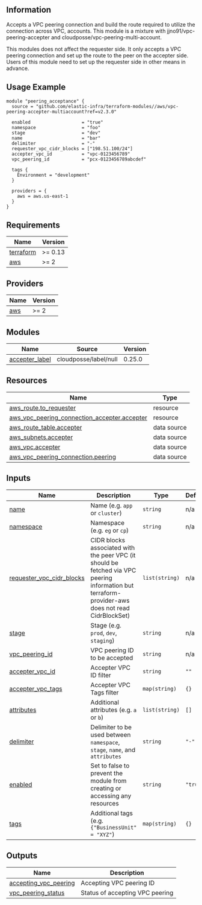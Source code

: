 <!-- BEGINNING OF PRE-COMMIT-TERRAFORM DOCS HOOK -->
## Information

Accepts a VPC peering connection and build the route required to utilize the connection across VPC, accounts.
This module is a mixture with jjno91/vpc-peering-accepter and cloudposse/vpc-peering-multi-account.

This modules does not affect the requester side. It only accepts a VPC peering connection and
set up the route to the peer on the accepter side.
Users of this module need to set up the requester side in other means in advance.

## Usage Example

```hcl
module "peering_acceptance" {
  source = "github.com/elastic-infra/terraform-modules//aws/vpc-peering-accepter-multiaccount?ref=v2.3.0"

  enabled                   = "true"
  namespace                 = "foo"
  stage                     = "dev"
  name                      = "bar"
  delimiter                 = "-"
  requester_vpc_cidr_blocks = ["198.51.100/24"]
  accepter_vpc_id           = "vpc-0123456789"
  vpc_peering_id            = "pcx-0123456789abcdef"

  tags {
    Environment = "development"
  }

  providers = {
    aws = aws.us-east-1
  }
}
```

## Requirements

| Name | Version |
|------|---------|
| <a name="requirement_terraform"></a> [terraform](#requirement\_terraform) | >= 0.13 |
| <a name="requirement_aws"></a> [aws](#requirement\_aws) | >= 2 |

## Providers

| Name | Version |
|------|---------|
| <a name="provider_aws"></a> [aws](#provider\_aws) | >= 2 |

## Modules

| Name | Source | Version |
|------|--------|---------|
| <a name="module_accepter_label"></a> [accepter\_label](#module\_accepter\_label) | cloudposse/label/null | 0.25.0 |

## Resources

| Name | Type |
|------|------|
| [aws_route.to_requester](https://registry.terraform.io/providers/hashicorp/aws/latest/docs/resources/route) | resource |
| [aws_vpc_peering_connection_accepter.accepter](https://registry.terraform.io/providers/hashicorp/aws/latest/docs/resources/vpc_peering_connection_accepter) | resource |
| [aws_route_table.accepter](https://registry.terraform.io/providers/hashicorp/aws/latest/docs/data-sources/route_table) | data source |
| [aws_subnets.accepter](https://registry.terraform.io/providers/hashicorp/aws/latest/docs/data-sources/subnets) | data source |
| [aws_vpc.accepter](https://registry.terraform.io/providers/hashicorp/aws/latest/docs/data-sources/vpc) | data source |
| [aws_vpc_peering_connection.peering](https://registry.terraform.io/providers/hashicorp/aws/latest/docs/data-sources/vpc_peering_connection) | data source |

## Inputs

| Name | Description | Type | Default | Required |
|------|-------------|------|---------|:--------:|
| <a name="input_name"></a> [name](#input\_name) | Name  (e.g. `app` or `cluster`) | `string` | n/a | yes |
| <a name="input_namespace"></a> [namespace](#input\_namespace) | Namespace (e.g. `eg` or `cp`) | `string` | n/a | yes |
| <a name="input_requester_vpc_cidr_blocks"></a> [requester\_vpc\_cidr\_blocks](#input\_requester\_vpc\_cidr\_blocks) | CIDR blocks associated with the peer VPC (it should be fetched via VPC peering information but terraform-provider-aws does not read CidrBlockSet) | `list(string)` | n/a | yes |
| <a name="input_stage"></a> [stage](#input\_stage) | Stage (e.g. `prod`, `dev`, `staging`) | `string` | n/a | yes |
| <a name="input_vpc_peering_id"></a> [vpc\_peering\_id](#input\_vpc\_peering\_id) | VPC peering ID to be accepted | `string` | n/a | yes |
| <a name="input_accepter_vpc_id"></a> [accepter\_vpc\_id](#input\_accepter\_vpc\_id) | Accepter VPC ID filter | `string` | `""` | no |
| <a name="input_accepter_vpc_tags"></a> [accepter\_vpc\_tags](#input\_accepter\_vpc\_tags) | Accepter VPC Tags filter | `map(string)` | `{}` | no |
| <a name="input_attributes"></a> [attributes](#input\_attributes) | Additional attributes (e.g. `a` or `b`) | `list(string)` | `[]` | no |
| <a name="input_delimiter"></a> [delimiter](#input\_delimiter) | Delimiter to be used between `namespace`, `stage`, `name`, and `attributes` | `string` | `"-"` | no |
| <a name="input_enabled"></a> [enabled](#input\_enabled) | Set to false to prevent the module from creating or accessing any resources | `string` | `"true"` | no |
| <a name="input_tags"></a> [tags](#input\_tags) | Additional tags (e.g. `{"BusinessUnit" = "XYZ"`) | `map(string)` | `{}` | no |

## Outputs

| Name | Description |
|------|-------------|
| <a name="output_accepting_vpc_peering"></a> [accepting\_vpc\_peering](#output\_accepting\_vpc\_peering) | Accepting VPC peering ID |
| <a name="output_vpc_peering_status"></a> [vpc\_peering\_status](#output\_vpc\_peering\_status) | Status of accepting VPC peering |

<!-- END OF PRE-COMMIT-TERRAFORM DOCS HOOK -->

